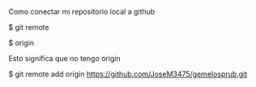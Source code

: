 Como conectar mi repositorio local a github

$ git remote

$ origin

Esto significa que no tengo origin

$ git remote add origin https://github.com/JoseM3475/gemelosprub.git

